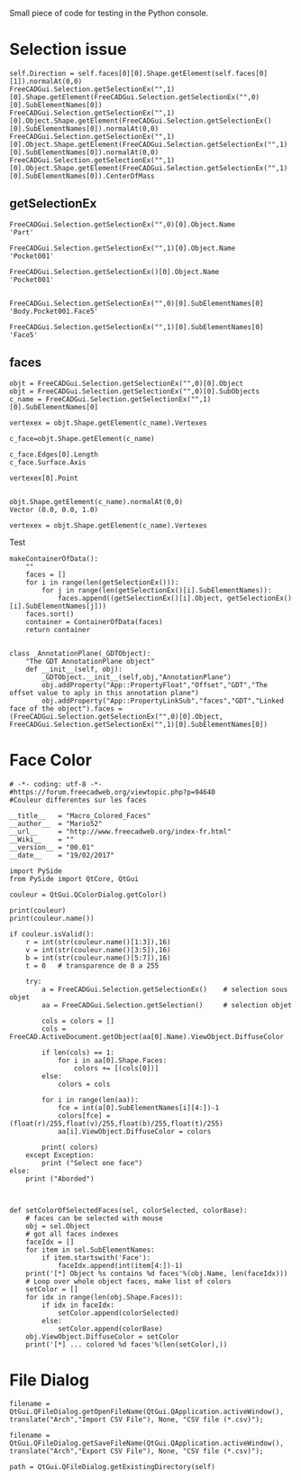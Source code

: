 
Small piece of code for testing in the Python console.

# Selection issue

	self.Direction = self.faces[0][0].Shape.getElement(self.faces[0][1]).normalAt(0,0)
	FreeCADGui.Selection.getSelectionEx("",1)[0].Shape.getElement(FreeCADGui.Selection.getSelectionEx("",0)[0].SubElementNames[0])
	FreeCADGui.Selection.getSelectionEx("",1)[0].Object.Shape.getElement(FreeCADGui.Selection.getSelectionEx()[0].SubElementNames[0]).normalAt(0,0)
	FreeCADGui.Selection.getSelectionEx("",1)[0].Object.Shape.getElement(FreeCADGui.Selection.getSelectionEx("",1)[0].SubElementNames[0]).normalAt(0,0)
	FreeCADGui.Selection.getSelectionEx("",1)[0].Object.Shape.getElement(FreeCADGui.Selection.getSelectionEx("",1)[0].SubElementNames[0]).CenterOfMass

## getSelectionEx

	FreeCADGui.Selection.getSelectionEx("",0)[0].Object.Name
	'Part'

	FreeCADGui.Selection.getSelectionEx("",1)[0].Object.Name
	'Pocket001'

	FreeCADGui.Selection.getSelectionEx()[0].Object.Name
	'Pocket001'


	FreeCADGui.Selection.getSelectionEx("",0)[0].SubElementNames[0]
	'Body.Pocket001.Face5'
	 
	FreeCADGui.Selection.getSelectionEx("",1)[0].SubElementNames[0]
	'Face5'

## faces

	objt = FreeCADGui.Selection.getSelectionEx("",0)[0].Object
	objt = FreeCADGui.Selection.getSelectionEx("",0)[0].SubObjects
	c_name = FreeCADGui.Selection.getSelectionEx("",1)[0].SubElementNames[0]

	vertexex = objt.Shape.getElement(c_name).Vertexes

	c_face=objt.Shape.getElement(c_name)

	c_face.Edges[0].Length
	c_face.Surface.Axis

	vertexex[0].Point
 
 
	objt.Shape.getElement(c_name).normalAt(0,0)
	Vector (0.0, 0.0, 1.0)

	vertexex = objt.Shape.getElement(c_name).Vertexes

Test

	makeContainerOfData():
		""
		faces = []
		for i in range(len(getSelectionEx())):
			for j in range(len(getSelectionEx()[i].SubElementNames)):
				faces.append((getSelectionEx()[i].Object, getSelectionEx()[i].SubElementNames[j]))
		faces.sort()
		container = ContainerOfData(faces)
		return container


	class _AnnotationPlane(_GDTObject):
		"The GDT AnnotationPlane object"
		def __init__(self, obj):
			_GDTObject.__init__(self,obj,"AnnotationPlane")
			obj.addProperty("App::PropertyFloat","Offset","GDT","The offset value to aply in this annotation plane")
			obj.addProperty("App::PropertyLinkSub","faces","GDT","Linked face of the object").faces = (FreeCADGui.Selection.getSelectionEx("",0)[0].Object, FreeCADGui.Selection.getSelectionEx("",1)[0].SubElementNames[0])


# Face Color

	# -*- coding: utf-8 -*-
	#https://forum.freecadweb.org/viewtopic.php?p=94640
	#Couleur differentes sur les faces

	__title__   = "Macro_Colored_Faces"
	__author__  = "Mario52"
	__url__     = "http://www.freecadweb.org/index-fr.html"
	__Wiki__    = ""
	__version__ = "00.01"
	__date__    = "19/02/2017"

	import PySide
	from PySide import QtCore, QtGui

	couleur = QtGui.QColorDialog.getColor()

	print(couleur)
	print(couleur.name())

	if couleur.isValid():
		r = int(str(couleur.name()[1:3]),16)
		v = int(str(couleur.name()[3:5]),16)
		b = int(str(couleur.name()[5:7]),16)
		t = 0   # transparence de 0 a 255

		try:
			a = FreeCADGui.Selection.getSelectionEx()    # selection sous objet
			aa = FreeCADGui.Selection.getSelection()     # selection objet
		
			cols = colors = []
			cols = FreeCAD.ActiveDocument.getObject(aa[0].Name).ViewObject.DiffuseColor
			
			if len(cols) == 1:
				for i in aa[0].Shape.Faces:
					colors += [(cols[0])]
			else:
				colors = cols
			
			for i in range(len(aa)):
				fce = int(a[0].SubElementNames[i][4:])-1
				colors[fce] = (float(r)/255,float(v)/255,float(b)/255,float(t)/255)                         
				aa[i].ViewObject.DiffuseColor = colors 
				
			print( colors)
		except Exception:
			print ("Select one face")
	else:
		print ("Aborded")



	def setColorOfSelectedFaces(sel, colorSelected, colorBase):
		# faces can be selected with mouse
		obj = sel.Object
		# got all faces indexes
		faceIdx = []
		for item in sel.SubElementNames:
			if item.startswith('Face'):
				faceIdx.append(int(item[4:])-1)
		print('[*] Object %s contains %d faces'%(obj.Name, len(faceIdx)))
		# Loop over whole object faces, make list of colors
		setColor = []
		for idx in range(len(obj.Shape.Faces)):
			if idx in faceIdx:
				setColor.append(colorSelected)
			else:
				setColor.append(colorBase)
		obj.ViewObject.DiffuseColor = setColor
		print('[*] ... colored %d faces'%(len(setColor),))
	
	
# File Dialog

	filename = QtGui.QFileDialog.getOpenFileName(QtGui.QApplication.activeWindow(), translate("Arch","Import CSV File"), None, "CSV file (*.csv)");

	filename = QtGui.QFileDialog.getSaveFileName(QtGui.QApplication.activeWindow(), translate("Arch","Export CSV File"), None, "CSV file (*.csv)");

	path = QtGui.QFileDialog.getExistingDirectory(self)

